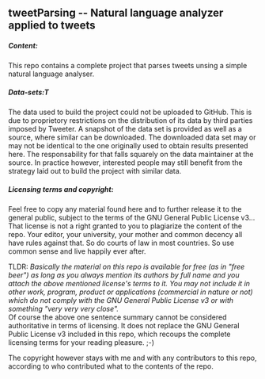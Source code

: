 ## tweetParsing -- Natural language analyzer applied to tweets

##### Content:
This repo contains a complete project that parses tweets unsing a simple natural language analyser.

##### Data-sets:T
The data used to build the project could not be uploaded to GitHub. This is due to proprietory restrictions on the distribution of its data by third parties imposed by Tweeter.  A snapshot of the data set is provided as well as a source, where similar can be downloaded. The downloaded data set may or may not be identical to the one originally used to obtain results presented here. The responsability for that falls squarely on the data maintainer at the source. In practice however, interested people may still benefit from the strategy laid out to build the project with similar data. 

##### Licensing terms and copyright:
Feel free to copy any material found here and to further release it to the general public, subject to the terms of the GNU General Public License v3... That license is not a right granted to you to plagiarize the content of the repo. Your editor, your university, your mother and common decency all have rules against that.  So do courts of law in most countries.  So use common sense and live happily ever after.

TLDR: *Basically the material on this repo is available for free (as in "free beer") as long as you always mention its authors by full name and you attach the above mentioned license's terms to it. You may not include it in other work, program, product or applications (commercial in nature or not) which do not comply with the GNU General Public License v3 or with something "very very very close".*  
Of course the above one sentence summary cannot be considered authoritative in terms of licensing.  It does not replace the GNU General Public License v3 included in this repo, which recoups the complete licensing terms for your reading pleasure. ;-)

The copyright however stays with me and with any contributors to this repo, according to who contributed what to the contents of the repo.  
